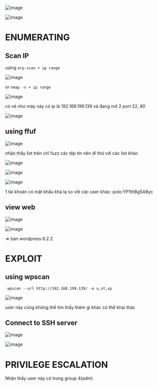 ![image](https://github.com/nguyenngocdung18/OVA/assets/134156226/183d55ca-013c-4b3d-9c8e-8542a434af18)

![image](https://github.com/nguyenngocdung18/OVA/assets/134156226/995f22f2-eee8-44b8-8cbb-93407a75209b)

# ENUMERATING
## Scan IP
using ```arp-scan + ip range```

![image](https://github.com/nguyenngocdung18/OVA/assets/134156226/ec49a939-2897-4216-a146-caf291769b28)

or ```nmap -v + ip range```

![image](https://github.com/nguyenngocdung18/OVA/assets/134156226/affaddad-07d0-4c14-a9c3-938e669d7a42)

có vẻ như máy này có ip là 192.168.199.139 và đang mở 2 port 22, 80

![image](https://github.com/nguyenngocdung18/OVA/assets/134156226/cce68ed3-4b1f-46db-b8b2-3070e1efb5a9)

## using ffuf 
![image](https://github.com/nguyenngocdung18/OVA/assets/134156226/2240e1b4-04a2-45df-b2dd-91ff4153c26e)

nhận thấy list trên chỉ fuzz các tệp tin nên đi thử với các list khác 

![image](https://github.com/nguyenngocdung18/OVA/assets/134156226/68b31ffc-3e13-4213-b2da-654f4a274faf)

![image](https://github.com/nguyenngocdung18/OVA/assets/134156226/4688b0ae-a0b2-446b-b88c-c8ce5faf9286)

![image](https://github.com/nguyenngocdung18/OVA/assets/134156226/53c4ff86-386b-4e59-8b79-84d97a0be6b8)

1 tài khoản có mật khẩu khá lạ so với các user khác: polo:YP1thBg5A8yc
## view web
![image](https://github.com/nguyenngocdung18/OVA/assets/134156226/c83d199b-0b44-4ef0-8dea-b563c807e50a)

![image](https://github.com/nguyenngocdung18/OVA/assets/134156226/dd1c4cf4-e937-440b-990c-4096532899b0)

=> bản wordpress 6.2.2 
# EXPLOIT
## using wpscan

``` wpscan --url http://192.168.199.139/ -e u,vt,vp```

![image](https://github.com/nguyenngocdung18/OVA/assets/134156226/954af65b-152d-4202-898a-e0da5ea241ad)

user này cũng không thể tìm thấy thêm gì khác có thể khai thác 

## Connect to SSH server
![image](https://github.com/nguyenngocdung18/OVA/assets/134156226/97e1a833-0b7e-4571-8d1a-4b4126cf7f59)

![image](https://github.com/nguyenngocdung18/OVA/assets/134156226/c65c871b-4d8d-4c4a-92b6-2a72b0a5bf8f)

# PRIVILEGE ESCALATION
Nhận thấy user này có trong group 4(adm)
